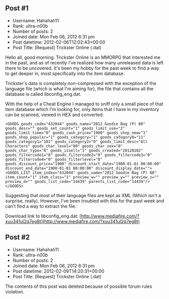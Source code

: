 ## Post #1
- Username: Hahahah11
- Rank: ultra-n00b
- Number of posts: 2
- Joined date: Mon Feb 06, 2012 6:31 pm
- Post datetime: 2012-02-06T12:02:43+00:00
- Post Title: [Request] Trickster Online (.dat)

Hello all, good morning. Trickster Online is an MMORPG that interested me in the past, and as of recently I've realized how many unreleased data is left there to be uncovered.  It's been my hobby for the past week to find a way to get deeper in, most specifically into the item database.

Trickster's data is completely non-compressed with the exception of the language file (which is what I'm aiming for), the file that contains all the database is called libconfig_eng.dat. 


With the help of a Cheat Engine I managed to sniff only a small piece of that item database which I'm looking for, only items that I have in my inventory can be scanned, viewed in HEX and converted:

```
<GOODS goods_code="432044" goods_name="2012 Goodie Bag (P) 80" goods_desc="" goods_set_count="1" goods_limit_use="2" goods_limit_time="0" goods_cash_price="1900" goods_shop_new="1" goods_shop_popular="1" goods_category="1" goods_category0="11" goods_category1="101" goods_category2="0" goods_limit_desc="All Characters" goods_char_level="80" goods_char_sex="0" goods_char_type="8" goods_issell="1" goods_created="20120102" goods_filtercode1="0" goods_filtercode2="0" goods_filtercode3="0" goods_filtercode4="0" goods_filterlevel="0" goods_discount_price="1900" discount_start_date="1900-01-01 00:00:00" discount_end_date="1900-01-01 00:00:00" discount_display_date=""><GOODS_LIST item_index="432044" goods_name="2012 Goodie Bag (P) 80" item_count="1" item_class="1" preview_w="" preview_y="" preview_z="" preview_d="" goods_list_code="14439" parents_list_code="14439"/></GOODS>
```

Suggesting that most of their language files are kept as XML (Which isn't a surprise, really). However, I've been troubled with this for the past week and can't find a way to extract the file.

Download link to libconfig_eng.dat:
[http://www.mediafire.com/?xuu341ul2q7eg8t](http://www.mediafire.com/?xuu341ul2q7eg8t)
## Post #2
- Username: Hahahah11
- Rank: ultra-n00b
- Number of posts: 2
- Joined date: Mon Feb 06, 2012 6:31 pm
- Post datetime: 2012-02-09T14:20:31+00:00
- Post Title: [Request] Trickster Online (.dat)

The contents of this post was deleted because of possible forum rules violation.
